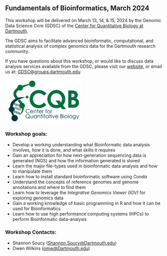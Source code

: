 ## Fundamentals of Bioinformatics, March 2024

This workshop will be delivered on March 13, 14, & 15, 2024 by the Genomic Data Science Core (GDSC) of the [Center for Quantitative Biology at Dartmouth](https://sites.dartmouth.edu/cqb/). 

The GDSC aims to facilitate advanced bioinformatic, computational, and statistical analysis of complex genomics data for the Dartmouth research community. 

If you have questions about this workshop, or would like to discuss data analysis services available from the GDSC, please visit our [website](https://sites.dartmouth.edu/cqb/projects-and-cores/data-analytics-core/), or email us at: GDSC@groups.dartmouth.edu

<img src="figures/logo (1).jpg" width="250" height="140" >

### Workshop goals: 
- Develop a working understanding what Bioinformatic data analysis involves, how it is done, and what skills it requires
- Gain an appreciation for how next-generation sequencing data is generated (NGS) and how the information generated is stored
- Learn the major file-types used in bioinformatic data analysis and how to manipulate them
- Learn how to install standard bioinformatic software using *Conda*
- Understand the concepts of reference genomes and genome annotations and where to find them 
- Learn how to leverage the *Integrative Genomics Viewer (IGV)* for exploring genomics data 
- Gain a working knowledge of basic programming in R and how it can be used for Bioinformatics 
- Learn how to use high performance computing systems (HPCs) to perform Bioinformatic data-analysis 

### Workshop Contacts: 
- Shannon Soucy (Shannon.Soucy@Dartmouth.edu)
- Owen Wilkins (omw@Dartmouth.edu)



